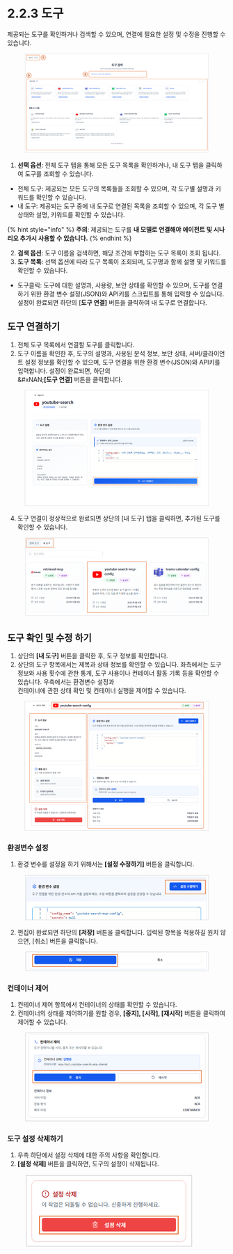 # 2.2.3 도구

제공되는 도구를 확인하거나 검색할 수 있으며, 연결에 필요한 설정 및 수정을 진행할 수 있습니다.

<figure><img src="../../.gitbook/assets/image (73).png" alt=""><figcaption></figcaption></figure>

1. **선택 옵션**: 전체 도구 탭을 통해 모든 도구 목록을 확인하거나, 내 도구 탭을 클릭하여 도구를 조회할 수 있습니다.

* 전체 도구: 제공되는 모든 도구의 목록들을 조회할 수 있으며, 각 도구별 설명과 키워드를 확인할 수 있습니다.
* 내 도구: 제공되는 도구 중에 내 도구로 연결된 목록을 조회할 수 있으며, 각 도구 별 상태와 설명, 키워드를 확인할 수 있습니다.

{% hint style="info" %}
**주의**: 제공되는 도구를 **내 모델로 연결해야 에이전트 및 시나리오 추가시 사용할 수 있습니다.**
{% endhint %}

2. **검색 옵션**: 도구 이름을 검색하면, 해당 조건에 부합하는 도구 목록이 조회 됩니다.
3. **도구 목록**: 선택 옵션에 따라 도구 목록이 조회되며, 도구명과 함께 설명 및 키워드를 확인할 수 있습니다.

* 도구클릭: 도구에 대한 설명과, 사용량, 보안 상태를 확인할 수 있으며, 도구를 연결하기 위한 환경 변수 설정(JSON)와 API키를 스크립트를 통해 입력할 수 있습니다. 설정이 완료되면 하단의 \[**도구 연결]** 버튼을 클릭하여 내 도구로 연결합니다.&#x20;



## **도구 연결하기**

1. 전체 도구 목록에서 연결할 도구를 클릭합니다.
2. 도구 이름을 확인한 후, 도구의 설명과, 사용된 분석 정보, 보안 상태, 서버/클라이언트 설정 정보를 확인할 수 있으며, 도구 연결을 위한 환경 변수(JSON)와 API키를 입력합니다. 설정이 완료되면, 하단의 \
   &#xNAN;**\[도구 연결]** 버튼을 클릭합니다.

<figure><img src="../../.gitbook/assets/image (1) (1) (1).png" alt=""><figcaption></figcaption></figure>

4. 도구 연결이 정상적으로 완료되면 상단의 \[내 도구] 탭을 클릭하면, 추가된 도구를 확인할  수 있습니다.

<figure><img src="../../.gitbook/assets/image (327).png" alt=""><figcaption></figcaption></figure>



## **도구 확인 및 수정 하기**

1. 상단의 **\[내 도구]** 버튼을 클릭한 후, 도구 정보를 확인합니다.
2. 상단의 도구 항목에서는 제목과 상태 정보를 확인할 수 있습니다. 좌측에서는 도구 정보와 사용 횟수에 관한 통계, 도구 사용이나 컨테이너 활동 기록 등을 확인할 수 있습니다. 우측에서는 환경변수 설정과 \
   컨테이너에 관한 상태 확인 및 컨테이너 실행을 제어할 수 있습니다.

<figure><img src="../../.gitbook/assets/image (1) (1) (1) (1).png" alt=""><figcaption></figcaption></figure>

### **환경변수 설정**

1. 환경 변수를 설정을 하기 위해서는 **\[설정 수정하기]** 버튼을 클릭합니다.

<div align="left"><figure><img src="../../.gitbook/assets/image (338).png" alt=""><figcaption></figcaption></figure></div>

2. 편집이 완료되면 하단의 **\[저장]** 버튼을 클릭합니다. 입력된 항목을 적용하길 원치 않으면, \[취소] 버튼을 클릭합니다.

<div align="left"><figure><img src="../../.gitbook/assets/image (339).png" alt=""><figcaption></figcaption></figure></div>

### **컨테이너 제어**

1. 컨테이너 제어 항목에서 컨테이너의 상태를 확인할 수 있습니다.
2. 컨테이너의 상태를 제어하기를 원할 경우, **\[중지], \[시작], \[재시작]** 버튼을 클릭하여 제어할 수 있습니다.

<div align="left"><figure><img src="../../.gitbook/assets/image (335).png" alt=""><figcaption></figcaption></figure></div>

### **도구 설정 삭제하기**

1. 우측 하단에서 설정 삭제에 대한 주의 사항을 확인합니다.
2. **\[설정 삭제]** 버튼을 클릭하면, 도구의 설정이 삭제됩니다.

<div align="left"><figure><img src="../../.gitbook/assets/image (337).png" alt=""><figcaption></figcaption></figure></div>
